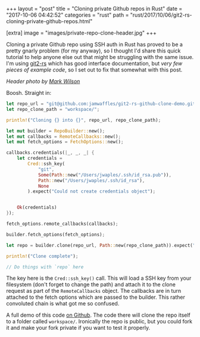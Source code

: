 +++
layout = "post"
title = "Cloning private Github repos in Rust"
date = "2017-10-06 04:42:52"
categories = "rust"
path = "rust/2017/10/06/git2-rs-cloning-private-github-repos.html"

[extra]
image = "images/private-repo-clone-header.jpg"
+++

Cloning a private Github repo using SSH auth in Rust has proved to be a pretty gnarly problem (for
my anyway), so I thought I'd share this quick tutorial to help anyone else out that might be
struggling with the same issue. I'm using [git2-rs](https://github.com/alexcrichton/git2-rs) which
has good interface documentation, but _very few pieces of example code_, so I set out to fix that
somewhat with this post.

<!-- more -->

_Header photo by [Mark Wilson](https://unsplash.com/@mkwlsn)_

Boosh. Straight in:

```rust
let repo_url = "git@github.com:jamwaffles/git2-rs-github-clone-demo.git";
let repo_clone_path = "workspace/";

println!("Cloning {} into {}", repo_url, repo_clone_path);

let mut builder = RepoBuilder::new();
let mut callbacks = RemoteCallbacks::new();
let mut fetch_options = FetchOptions::new();

callbacks.credentials(|_, _, _| {
	let credentials =
		Cred::ssh_key(
			"git",
			Some(Path::new("/Users/jwaples/.ssh/id_rsa.pub")),
			Path::new("/Users/jwaples/.ssh/id_rsa"),
			None
		).expect("Could not create credentials object");


	Ok(credentials)
});

fetch_options.remote_callbacks(callbacks);

builder.fetch_options(fetch_options);

let repo = builder.clone(repo_url, Path::new(repo_clone_path)).expect("Could not clone repo");

println!("Clone complete");

// Do things with `repo` here
```

The key here is the `Cred::ssh_key()` call. This will load a SSH key from your filesystem (don't
forget to change the path) and attach it to the clone request as part of the `RemoteCallbacks`
object. The callbacks are in turn attached to the fetch options which are passed to the builder.
This rather convoluted chain is what got me so confused.

A full demo of this code [on Github](https://github.com/jamwaffles/git2-rs-github-clone-demo). The
code there will clone the repo itself to a folder called `workspace/`. Ironically the repo is
public, but you could fork it and make your fork private if you want to test it properly.
